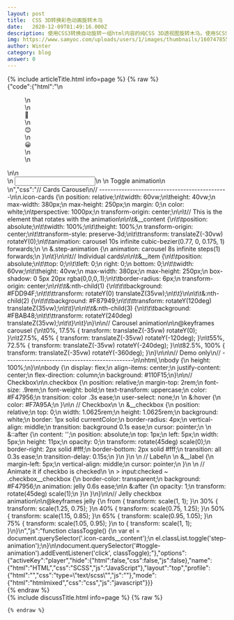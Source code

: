 ```yaml
---
layout: post
title:  CSS 3D转换彩色动画旋转木马
date:   2020-12-09T01:49:16.000Z
description: 使用CSS3转换自动旋转一组html内容的纯CSS 3D透视图旋转木马。使用SCSS实现，在线编辑SCSS.
img: https://www.samyoc.com/uploads/users/1/images/thumbnails/1607478550992.png
author: Winter
category: blog
answer: 0
---
```

<div class="article-root">
  <div class="article">
    {% include articleTitle.html info=page %}
    {% raw %}
    <div class="article-content">{"code":{"html":"<script type=\"text/javascript\" src=\"//unpkg.com/browser-scss@1.0.3/dist/browser-scss.min.js\"></script>\n<figure class=\"icon-cards mt-3\">\n  <div class=\"icon-cards__content\">\n    <div class=\"icon-cards__item d-flex align-items-center justify-content-center\"><span class=\"h1\">🙂</span></div>\n    <div class=\"icon-cards__item d-flex align-items-center justify-content-center\"><span class=\"h1\">😊</span></div>\n    <div class=\"icon-cards__item d-flex align-items-center justify-content-center\"><span class=\"h1\">😀</span></div>\n  </div>\n</figure>\n\n<div class=\"checkbox\">\n  <input class=\"d-none\" id=\"toggle-animation\" type=\"checkbox\" checked />\n  <label class=\"checkbox__checkbox\" for=\"toggle-animation\"></label>\n  <label class=\"checkbox__label\" for=\"toggle-animation\">Toggle animation</label>\n</div>\n","css":"// Cards Carousel\n// ----------------------------------------------\n\n.icon-cards {\n  position: relative;\n\twidth: 60vw;\n\theight: 40vw;\n  max-width: 380px;\n  max-height: 250px;\n  margin: 0;\n  color: white;\n\tperspective: 1000px;\n  transform-origin: center;\n\n\t// This is the element that rotates with the animation\n\n\t&__content {\n\t\tposition: absolute;\n\t\twidth: 100%;\n\t\theight: 100%;\n    transform-origin: center;\n\t\ttransform-style: preserve-3d;\n\t\ttransform: translateZ(-30vw) rotateY(0);\n\t\tanimation: carousel 10s infinite cubic-bezier(0.77, 0, 0.175, 1) forwards;\n    \n    &.step-animation {\n      animation: carousel 8s infinite steps(1) forwards;\n    }\n\t}\n\n\t// Individual cards\n\n\t&__item {\n\t\tposition: absolute;\n\t\ttop: 0;\n\t\tleft: 0;\n    right: 0;\n    bottom: 0;\n\t\twidth: 60vw;\n\t\theight: 40vw;\n    max-width: 380px;\n    max-height: 250px;\n    box-shadow: 0 5px 20px rgba(0,0,0,.1);\n\t\tborder-radius: 6px;\n    transform-origin: center;\n\n\t\t&:nth-child(1) {\n\t\t\tbackground: #FDD94F;\n\t\t\ttransform: rotateY(0) translateZ(35vw);\n\t\t}\n\n\t\t&:nth-child(2) {\n\t\t\tbackground: #F87949;\n\t\t\ttransform: rotateY(120deg) translateZ(35vw);\n\t\t}\n\n\t\t&:nth-child(3) {\n\t\t\tbackground: #FBAB48;\n\t\t\ttransform: rotateY(240deg) translateZ(35vw);\n\t\t}\n\t}\n}\n\n// Carousel animation\n\n@keyframes carousel {\n\t0%,  17.5%  { transform: translateZ(-35vw) rotateY(0); }\n\t27.5%, 45%  { transform: translateZ(-35vw) rotateY(-120deg); }\n\t55%, 72.5%  { transform: translateZ(-35vw) rotateY(-240deg); }\n\t82.5%, 100% { transform: translateZ(-35vw) rotateY(-360deg); }\n}\n\n\n// Demo only\n// ----------------------------------------------\n\nhtml,\nbody {\n  height: 100%;\n}\n\nbody {\n  display: flex;\n  align-items: center;\n  justify-content: center;\n  flex-direction: column;\n  background: #110F15;\n}\n\n// Checkbox\n\n.checkbox {\n  position: relative;\n  margin-top: 2rem;\n  font-size: .9rem;\n  font-weight: bold;\n  text-transform: uppercase;\n  color: #F47956;\n  transition: color .3s ease;\n  user-select: none;\n  \n  &:hover {\n    color: #F7A95A;\n  }\n\n  // Checkbox\n  \n  &__checkbox {\n    position: relative;\n    top: 0;\n    width: 1.0625rem;\n    height: 1.0625rem;\n    background: white;\n    border: 1px solid currentColor;\n    border-radius: 4px;\n    vertical-align: middle;\n    transition: background 0.1s ease;\n    cursor: pointer;\n    \n    &::after {\n      content: '';\n      position: absolute;\n      top: 1px;\n      left: 5px;\n      width: 5px;\n      height: 11px;\n      opacity: 0;\n      transform: rotate(45deg) scale(0);\n      border-right: 2px solid #fff;\n      border-bottom: 2px solid #fff;\n      transition: all 0.3s ease;\n      transition-delay: 0.15s;\n    }\n  }\n  \n  // Label\n  \n  &__label {\n    margin-left: 5px;\n    vertical-align: middle;\n    cursor: pointer;\n  }\n  \n  // Animate it if checkbo is checked\n  \n  > input:checked ~ .checkbox__checkbox {\n    border-color: transparent;\n    background: #F47956;\n    animation: jelly 0.6s ease;\n\n    &:after {\n      opacity: 1;\n      transform: rotate(45deg) scale(1);\n    }\n  }\n}\n\n// Jelly checkbox animation\n\n@keyframes jelly {\n  from { transform: scale(1, 1); }\n  30% { transform: scale(1.25, 0.75); }\n  40% { transform: scale(0.75, 1.25); }\n  50% { transform: scale(1.15, 0.85); }\n  65% { transform: scale(0.95, 1.05); }\n  75% { transform: scale(1.05, 0.95); }\n  to { transform: scale(1, 1); }\n}\n","js":"function classToggle() {\n  var el = document.querySelector('.icon-cards__content');\n  el.classList.toggle('step-animation');\n}\n\ndocument.querySelector('#toggle-animation').addEventListener('click', classToggle);"},"options":{"activeKey":"player","hide":{"html":false,"css":false,"js":false},"name":{"html":"HTML","css":"SCSS","js":"JavaScript"},"layout":"top","profile":{"html":"","css":"type=\"text/scss\"","js":""},"mode":{"html":"htmlmixed","css":"css","js":"javascript"}}}</div>
    {% endraw %}
  </div>

  <div class="discuss-wrapper">
    {% include discussTitle.html info=page %}
    {% raw %}
    
    {% endraw %}
  </div>
<div>
